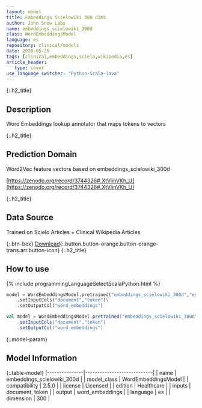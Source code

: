 ```yaml
---
layout: model
title: Embeddings Scielowiki 300 dims
author: John Snow Labs
name: embeddings_scielowiki_300d
class: WordEmbeddingsModel
language: es
repository: clinical/models
date: 2020-05-26
tags: [clinical,embeddings,scielo,wikipedia,es]
article_header:
   type: cover
use_language_switcher: "Python-Scala-Java"
---
```


{:.h2_title}
## Description
Word Embeddings lookup annotator that maps tokens to vectors  


{:.h2_title}
## Prediction Domain
Word2Vec feature vectors based on embeddings_scielowiki_300d

[https://zenodo.org/record/3744326#.XtViinVKh_U](https://zenodo.org/record/3744326#.XtViinVKh_U)

{:.h2_title}
## Data Source
Trained on Scielo Articles + Clinical Wikipedia Articles

{:.btn-box}
[Download](https://s3.amazonaws.com/auxdata.johnsnowlabs.com/clinical/models/embeddings_scielowiki_300d_es_2.5.0_2.4_1590467643391.zip){:.button.button-orange.button-orange-trans.arr.button-icon}
{:.h2_title}
## How to use 
<div class="tabs-box" markdown="1">

{% include programmingLanguageSelectScalaPython.html %}

```python
model = WordEmbeddingsModel.pretrained("embeddings_scielowiki_300d","es","clinical/models")\
	.setInputCols("document","token")\
	.setOutputCol("word_embeddings")
```

```scala
val model = WordEmbeddingsModel.pretrained("embeddings_scielowiki_300d","es","clinical/models")
	.setInputCols("document","token")
	.setOutputCol("word_embeddings")
```
</div>



{:.model-param}
## Model Information

{:.table-model}
|---------------|----------------------------|
| name          | embeddings_scielowiki_300d |
| model_class   | WordEmbeddingsModel        |
| compatibility | 2.5.0                      |
| license       | Licensed                   |
| edition       | Healthcare                 |
| inputs        | document, token            |
| output        | word_embeddings            |
| language      | es                         |
| dimension     | 300                        |

